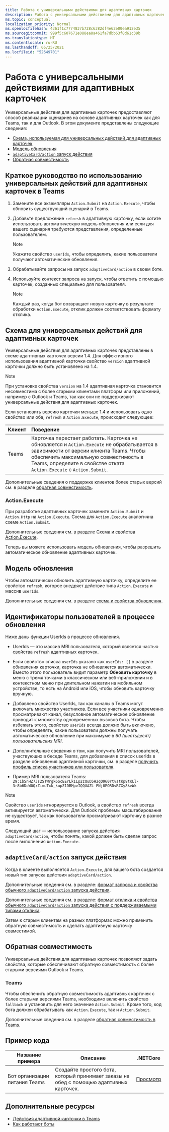 ```yaml
---
title: Работа с универсальными действиями для адаптивных карточек
description: Работа с универсальными действиями для адаптивных карточек.
ms.topic: conceptual
localization_priority: Normal
ms.openlocfilehash: 4361f1c7774837b728c6382df4e62e00ea912e35
ms.sourcegitcommit: 999f5c607671e088ea8a461fa7dbb63f8d61c39b
ms.translationtype: HT
ms.contentlocale: ru-RU
ms.lasthandoff: 05/25/2021
ms.locfileid: "52649701"
---
```

# <a name="work-with-universal-actions-for-adaptive-cards"></a>Работа с универсальными действиями для адаптивных карточек

Универсальные действия для адаптивных карточек предоставляют способ реализации сценариев на основе адаптивных карточек как для Teams, так и для Outlook. В этом документе представлены следующие сведения:

* [Схема, используемая для универсальных действий для адаптивных карточек](#schema-for-universal-actions-for-adaptive-cards)
* [Модель обновления](#refresh-model)
* [`adaptiveCard/action` запуск действия](#adaptivecardaction-invoke-activity)
* [Обратная совместимость](#backward-compatibility)

## <a name="quick-start-guide-to-leverage-universal-actions-for-adaptive-cards-in-teams"></a>Краткое руководство по использованию универсальных действий для адаптивных карточек в Teams

1. Замените все экземпляры `Action.Submit` на `Action.Execute`, чтобы обновить существующий сценарий в Teams.
2. Добавьте предложение `refresh` в адаптивную карточку, если хотите использовать автоматическую модель обновления или если для вашего сценария требуются представления, определенные пользователем.

    >[!NOTE]
    > Укажите свойство `userIds`, чтобы определить, какие пользователи получают автоматические обновления.

3. Обрабатывайте запросы на запуск `adaptiveCard/action` в своем боте.
4. Используйте контекст запроса на запуск, чтобы ответить с помощью карточек, созданных специально для пользователя.

    > [!NOTE]
    > Каждый раз, когда бот возвращает новую карточку в результате обработки `Action.Execute`, отклик должен соответствовать формату отклика.

## <a name="schema-for-universal-actions-for-adaptive-cards"></a>Схема для универсальных действий для адаптивных карточек

Универсальные действия для адаптивных карточек представлены в схеме адаптивных карточек версии 1.4. Для эффективного использования адаптивной карточки свойство `version` адаптивной карточки должно быть установлено на 1.4.

> [!NOTE]
> При установке свойства `version` на 1.4 адаптивная карточка становится несовместима с более старыми клиентами платформ или приложений, например с Outlook и Teams, так как они не поддерживают универсальные действия для адаптивных карточек.

Если установить версию карточки меньше 1.4 и использовать одно свойство или оба, `refresh` и `Action.Execute`, происходит следующее:

| Клиент | Поведение |
| :-- | :-- |
| Teams | Карточка перестает работать. Карточка не обновляется и `Action.Execute` не обрабатывается в зависимости от версии клиента Teams. Чтобы обеспечить максимальную совместимость в Teams, определите в свойстве отката `Action.Execute` с `Action.Submit`. |

Дополнительные сведения о поддержке клиентов более старых версий см. в разделе [обратная совместимость](#backward-compatibility).

### <a name="actionexecute"></a>Action.Execute

При разработке адаптивных карточек замените `Action.Submit` и `Action.Http` на `Action.Execute`. Схема для `Action.Execute` аналогична схеме `Action.Submit`.

Дополнительные сведения см. в разделе [Схема и свойства Action.Execute](/adaptive-cards/authoring-cards/universal-action-model#actionexecute).

Теперь вы можете использовать модель обновления, чтобы разрешить автоматическое обновление адаптивных карточек.

## <a name="refresh-model"></a>Модель обновления

Чтобы автоматически обновить адаптивную карточку, определите ее свойство `refresh`, которое внедряет действие типа `Action.Execute` и массив `userIds`.

Дополнительные сведения см. в разделе [схема и свойства обновления](/adaptive-cards/authoring-cards/universal-action-model#refresh-mechanism).

## <a name="user-ids-in-refresh"></a>Идентификаторы пользователей в процессе обновления

Ниже даны функции UserIds в процессе обновления.

* UserIds — это массив MRI пользователя, который является частью свойства `refresh` адаптивных карточек.

* Если свойство списка `userIds` указано как `userIds: []` в разделе обновления карточки, карточка не обновляется автоматически. Вместо этого пользователь видит параметр **Обновить карточку** в меню с тремя точками в классическом или веб-приложении и в контекстном меню при длительном нажатии на мобильном устройстве, то есть на Android или iOS, чтобы обновить карточку вручную.

* Добавлено свойство UserIds, так как каналы в Teams могут включать множество участников. Если все участники одновременно просматривают канал, безусловное автоматическое обновление приводит к множеству одновременных вызовов бота. Чтобы избежать этого, свойство `userIds` всегда должно быть включено, чтобы определять, какие пользователи должны получать автоматическое обновление при максимуме в *60 (шестьдесят) пользовательских MRI*.

* Дополнительные сведения о том, как получить MRI пользователей, участвующих в беседе Teams, для добавления в список userIds в разделе обновления адаптивной карточки, см. в разделе [получить профиль списка участников или пользователя](/microsoftteams/platform/bots/how-to/get-teams-context?tabs=dotnet#fetch-the-roster-or-user-profile).

* Пример MRI пользователя Teams: `29:1bSnHZ7Js2STWrgk6ScEErLk1Lp2zQuD5H2qQ960rtvstKp8tKLl-3r8b6DoW0QxZimuTxk_kupZ1DBMpvIQQUAZL-PNj0EORDvRZXy8kvWk`

> [!NOTE]
> Свойство `userIds` игнорируется в Outlook, а свойство `refresh` всегда активируется автоматически. Для Outlook проблемы масштабирования не существует, так как пользователи просматривают карточку в разное время.

Следующий шаг — использование запуска действия `adaptiveCard/action`, чтобы понять, какой должен быть сделан запрос после выполнения `Action.Execute`.

## <a name="adaptivecardaction-invoke-activity"></a>`adaptiveCard/action` запуск действия

Когда в клиенте выполняется `Action.Execute`, для вашего бота создается новый тип запуска действия `adaptiveCard/action`.

Дополнительные сведения см. в разделе: [формат запроса и свойства обычного `adaptiveCard/action` запуска действия](/adaptive-cards/authoring-cards/universal-action-model#request-format).

Дополнительные сведения см. в разделе: [формат отклика и свойства обычного `adaptiveCard/action` запуска действия с поддерживаемыми типами отклика](/adaptive-cards/authoring-cards/universal-action-model#response-format).

Затем к старым клиентам на разных платформах можно применить обратную совместимость и сделать адаптивную карточку совместимой.

## <a name="backward-compatibility"></a>Обратная совместимость

Универсальные действия для адаптивных карточек позволяют задать свойства, которые обеспечивают обратную совместимость с более старыми версиями Outlook и Teams.

### <a name="teams"></a>Teams

Чтобы обеспечить обратную совместимость адаптивных карточек с более старыми версиями Teams, необходимо включить свойство `fallback` и установить для него значение `Action.Submit`. Кроме того, код бота должен обрабатывать как `Action.Execute`, так и `Action.Submit`.

Дополнительные сведения см. в разделе [обратная совместимость в Teams](/adaptive-cards/authoring-cards/universal-action-model#teams).

## <a name="code-sample"></a>Пример кода

|Название примера | Описание | .NETCore |
|----------------|-----------------|--------------|
| Бот организации питания Teams | Создайте простого бота, который принимает заказы на обед с помощью адаптивных карточек. |[Просмотр](https://github.com/OfficeDev/Microsoft-Teams-Samples/tree/main/samples/bot-teams-catering/csharp)|

## <a name="see-also"></a>Дополнительные ресурсы

* [Действия адаптивной карточки в Teams](~/task-modules-and-cards/cards/cards-actions.md#adaptive-cards-actions)
* [Как работают боты](/azure/bot-service/bot-builder-basics?view=azure-bot-service-4.0&preserve-view=true)
